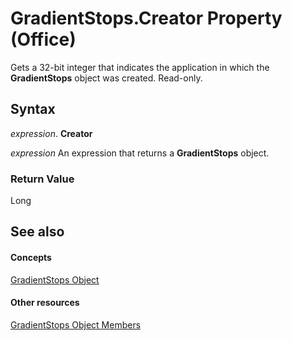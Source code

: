 
# GradientStops.Creator Property (Office)

Gets a 32-bit integer that indicates the application in which the  **GradientStops** object was created. Read-only.


## Syntax

 _expression_. **Creator**

 _expression_ An expression that returns a **GradientStops** object.


### Return Value

Long


## See also


#### Concepts


[GradientStops Object](365949f0-29b3-76e1-1163-2ac870f68f7a.md)
#### Other resources


[GradientStops Object Members](9cab316d-3302-a119-b02b-54eea372acee.md)
